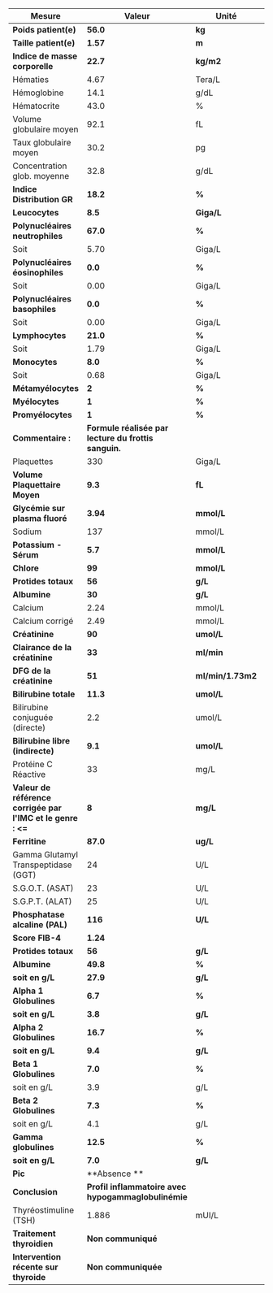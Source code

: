 |                           Mesure                          |                       Valeur                       |      Unité      |   BIN  |   BSN   |
|-----------------------------------------------------------|----------------------------------------------------|-----------------|--------|---------|
|                    **Poids patient(e)**                   |                      **56.0**                      |      **kg**     |        |         |
|                   **Taille patient(e)**                   |                      **1.57**                      |      **m**      |        |         |
|               **Indice de masse corporelle**              |                      **22.7**                      |    **kg/m2**    |        |         |
|                          Hématies                         |                        4.67                        |      Tera/L     |  3.90  |   5.20  |
|                        Hémoglobine                        |                        14.1                        |       g/dL      |  11.5  |   15.1  |
|                        Hématocrite                        |                        43.0                        |        %        |  34.4  |   44.6  |
|                  Volume globulaire moyen                  |                        92.1                        |        fL       |  75.0  |   96.0  |
|                   Taux globulaire moyen                   |                        30.2                        |        pg       |  24.4  |   32.6  |
|                Concentration glob. moyenne                |                        32.8                        |       g/dL      |  31.9  |   35.8  |
|                 **Indice Distribution GR**                |                      **18.2**                      |      **%**      |**12.3**| **17.7**|
|                       **Leucocytes**                      |                       **8.5**                      |    **Giga/L**   | **3.8**| **11.4**|
|              **Polynucléaires neutrophiles**              |                      **67.0**                      |      **%**      |        |         |
|                            Soit                           |                        5.70                        |      Giga/L     |  1.70  |   7.50  |
|              **Polynucléaires éosinophiles**              |                       **0.0**                      |      **%**      |        |         |
|                            Soit                           |                        0.00                        |      Giga/L     |        |   0.60  |
|               **Polynucléaires basophiles**               |                       **0.0**                      |      **%**      |        |         |
|                            Soit                           |                        0.00                        |      Giga/L     |        |   0.09  |
|                      **Lymphocytes**                      |                      **21.0**                      |      **%**      |        |         |
|                            Soit                           |                        1.79                        |      Giga/L     |  1.20  |   4.00  |
|                       **Monocytes**                       |                       **8.0**                      |      **%**      |        |         |
|                            Soit                           |                        0.68                        |      Giga/L     |  0.20  |   0.70  |
|                     **Métamyélocytes**                    |                        **2**                       |      **%**      |        |         |
|                       **Myélocytes**                      |                        **1**                       |      **%**      |        |         |
|                     **Promyélocytes**                     |                        **1**                       |      **%**      |        |         |
|                     **Commentaire :**                     |**Formule réalisée par lecture du frottis sanguin.**|                 |        |         |
|                         Plaquettes                        |                         330                        |      Giga/L     |   180  |   450   |
|               **Volume Plaquettaire Moyen**               |                       **9.3**                      |      **fL**     | **7.9**| **10.8**|
|               **Glycémie sur plasma fluoré**              |                      **3.94**                      |    **mmol/L**   |**4.10**| **5.90**|
|                           Sodium                          |                         137                        |      mmol/L     |   136  |   146   |
|                   **Potassium - Sérum**                   |                       **5.7**                      |    **mmol/L**   | **3.5**| **5.1** |
|                         **Chlore**                        |                       **99**                       |    **mmol/L**   | **101**| **109** |
|                    **Protides totaux**                    |                       **56**                       |     **g/L**     | **66** |  **83** |
|                        **Albumine**                       |                       **30**                       |     **g/L**     | **35** |  **52** |
|                          Calcium                          |                        2.24                        |      mmol/L     |  2.20  |   2.65  |
|                      Calcium corrigé                      |                        2.49                        |      mmol/L     |  2.20  |   2.65  |
|                       **Créatinine**                      |                       **90**                       |    **umol/L**   | **45** |  **84** |
|               **Clairance de la créatinine**              |                       **33**                       |    **ml/min**   |        |         |
|                  **DFG de la créatinine**                 |                       **51**                       |**ml/min/1.73m2**|        |         |
|                   **Bilirubine totale**                   |                      **11.3**                      |    **umol/L**   | **5.0**| **21.0**|
|               Bilirubine conjuguée (directe)              |                         2.2                        |      umol/L     |        |   3.4   |
|              **Bilirubine libre (indirecte)**             |                       **9.1**                      |    **umol/L**   |        | **17.0**|
|                    Protéine C Réactive                    |                         33                         |       mg/L      |        |    5    |
|**Valeur de référence corrigée par l'IMC et le genre : <=**|                        **8**                       |     **mg/L**    |        |         |
|                       **Ferritine**                       |                      **87.0**                      |     **ug/L**    |**10.0**|**120.0**|
|            Gamma Glutamyl Transpeptidase (GGT)            |                         24                         |       U/L       |        |    38   |
|                      S.G.O.T. (ASAT)                      |                         23                         |       U/L       |        |    35   |
|                      S.G.P.T. (ALAT)                      |                         25                         |       U/L       |        |    35   |
|               **Phosphatase alcaline (PAL)**              |                       **116**                      |     **U/L**     | **30** | **120** |
|                      **Score FIB-4**                      |                      **1.24**                      |                 |        |         |
|                    **Protides totaux**                    |                       **56**                       |     **g/L**     | **66** |  **83** |
|                        **Albumine**                       |                      **49.8**                      |      **%**      |        |         |
|                      **soit en g/L**                      |                      **27.9**                      |     **g/L**     |**40.2**| **47.6**|
|                   **Alpha 1 Globulines**                  |                       **6.7**                      |      **%**      |        |         |
|                      **soit en g/L**                      |                       **3.8**                      |     **g/L**     | **2.1**| **3.5** |
|                   **Alpha 2 Globulines**                  |                      **16.7**                      |      **%**      |        |         |
|                      **soit en g/L**                      |                       **9.4**                      |     **g/L**     | **5.1**| **8.5** |
|                   **Beta 1 Globulines**                   |                       **7.0**                      |      **%**      |        |         |
|                        soit en g/L                        |                         3.9                        |       g/L       |   3.4  |   5.2   |
|                   **Beta 2 Globulines**                   |                       **7.3**                      |      **%**      |        |         |
|                        soit en g/L                        |                         4.1                        |       g/L       |   2.3  |   4.7   |
|                    **Gamma globulines**                   |                      **12.5**                      |      **%**      |        |         |
|                      **soit en g/L**                      |                       **7.0**                      |     **g/L**     | **8.0**| **13.5**|
|                          **Pic**                          |         **Absence                       **         |                 |        |         |
|                       **Conclusion**                      | **Profil inflammatoire avec hypogammaglobulinémie**|                 |        |         |
|                   Thyréostimuline (TSH)                   |                        1.886                       |      mUI/L      |  0.380 |  5.330  |
|                 **Traitement thyroidien**                 |                 **Non communiqué**                 |                 |        |         |
|           **Intervention récente sur thyroide**           |                 **Non communiquée**                |                 |        |         |
